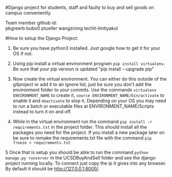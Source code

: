 #Django project for students, staff and faulty to buy and sell goods on campus conveniently.

Team member github id:  
pbgreerb
bubo0
ptueller
wangzining
techit-limtiyakul


#How to setup the Django Project:

1. Be sure you have python3 installed. Just google how to get it for your OS if not.

2. Using pip install a virtual environment program `pip install virtualenv`. Be sure that your pip version is updated "pip install --upgrade pip"

3. Now create the virtual environment. You can either do this outside of the gitproject or add it to an ignore list, just be sure you don't add the environment folder to your commits. Use the commands `virtualenv ENVIRONMENT_NAME` to create it, `source ENVIRONMENT_NAME/bin/activate` to enable it and `deactivate` to stop it. Depending on your OS you may need to run a batch or executable files at ENVIRONMENT_NAME/Scripts instead to turn it on and off.

4. While in the virtual environment run the command `pip install -r requirements.txt` in the project folder. This should install all the packages you need for the project. If you install a new package later on be sure to remake the requirements.txt file with the command `pip freeze > requirements.txt`

5 Once that is setup you should be able to run the command `python manage.py runserver` in the UCSDBuyAndSell folder and see the django project running locally. To connect just copy the ip it gives into any browser. By default it should be http://127.0.0.1:8000/.
